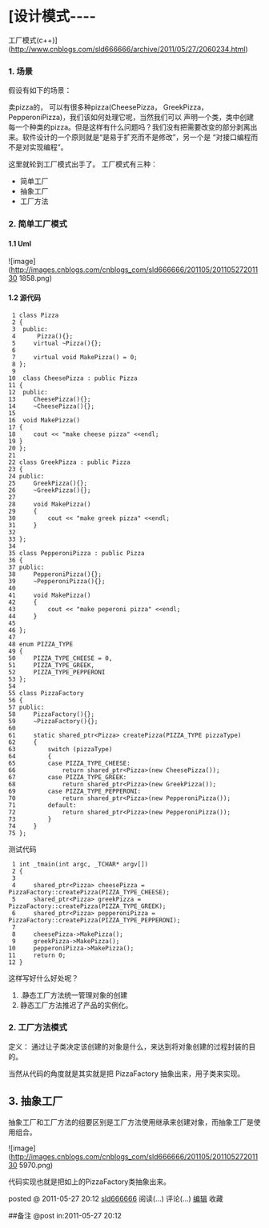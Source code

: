 #  [设计模式----
工厂模式(c++)](http://www.cnblogs.com/sld666666/archive/2011/05/27/2060234.html)

### 1\. 场景

假设有如下的场景：

卖pizza的， 可以有很多种pizza(CheesePizza， GreekPizza， PepperoniPizza)，我们该如何处理它呢，当然我们可以
声明一个类，类中创建每一个种类的pizza。但是这样有什么问题吗？我们没有把需要改变的部分剥离出来。软件设计的一个原则就是“是易于扩充而不是修改”，另一个是
“对接口编程而不是对实现编程”。

这里就轮到工厂模式出手了。 工厂模式有三种：

  * 简单工厂
  * 抽象工厂
  * 工厂方法

### 2\. 简单工厂模式

####  1.1 Uml

![image](http://images.cnblogs.com/cnblogs_com/sld666666/201105/20110527201130
1858.png)

####  1.2 源代码

     1 class Pizza   
     2 {   
     3  public:   
     4      Pizza(){};   
     5     virtual ~Pizza(){};  
     6   
     7     virtual void MakePizza() = 0;   
     8 };  
     9   
    10  class CheesePizza : public Pizza   
    11 {   
    12  public:   
    13     CheesePizza(){};   
    14     ~CheesePizza(){};  
    15   
    16  void MakePizza()   
    17 {   
    18     cout << "make cheese pizza" <<endl;   
    19 }   
    20 };  
    21   
    22 class GreekPizza : public Pizza   
    23 {   
    24 public:   
    25     GreekPizza(){};   
    26     ~GreekPizza(){};  
    27   
    28     void MakePizza()   
    29     {   
    30         cout << "make greek pizza" <<endl;   
    31     }  
    32   
    33 };  
    34   
    35 class PepperoniPizza : public Pizza   
    36 {   
    37 public:   
    38     PepperoniPizza(){};   
    39     ~PepperoniPizza(){};  
    40   
    41     void MakePizza()   
    42     {   
    43         cout << "make peperoni pizza" <<endl;   
    44     }  
    45   
    46 };  
    47   
    48 enum PIZZA_TYPE   
    49 {   
    50     PIZZA_TYPE_CHEESE = 0,   
    51     PIZZA_TYPE_GREEK,   
    52     PIZZA_TYPE_PEPPERONI   
    53 };  
    54   
    55 class PizzaFactory   
    56 {   
    57 public:   
    58     PizzaFactory(){};   
    59     ~PizzaFactory(){};  
    60   
    61     static shared_ptr<Pizza> createPizza(PIZZA_TYPE pizzaType)   
    62     {   
    63         switch (pizzaType)   
    64         {   
    65         case PIZZA_TYPE_CHEESE:   
    66             return shared_ptr<Pizza>(new CheesePizza());   
    67         case PIZZA_TYPE_GREEK:   
    68             return shared_ptr<Pizza>(new GreekPizza());   
    69         case PIZZA_TYPE_PEPPERONI:   
    70             return shared_ptr<Pizza>(new PepperoniPizza());   
    71         default:   
    72             return shared_ptr<Pizza>(new PepperoniPizza());   
    73         }   
    74     }   
    75 };

测试代码

     1 int _tmain(int argc, _TCHAR* argv[])   
     2 {  
     3   
     4     shared_ptr<Pizza> cheesePizza = PizzaFactory::createPizza(PIZZA_TYPE_CHEESE);   
     5     shared_ptr<Pizza> greekPizza = PizzaFactory::createPizza(PIZZA_TYPE_GREEK);   
     6     shared_ptr<Pizza> pepperoniPizza = PizzaFactory::createPizza(PIZZA_TYPE_PEPPERONI);  
     7   
     8     cheesePizza->MakePizza();   
     9     greekPizza->MakePizza();   
    10     pepperoniPizza->MakePizza();   
    11     return 0;   
    12 }

这样写好什么好处呢？

  1. .静态工厂方法统一管理对象的创建
  2. 静态工厂方法推迟了产品的实例化。

### 2\. 工厂方法模式

定义： 通过让子类决定该创建的对象是什么，来达到将对象创建的过程封装的目的。

当然从代码的角度就是其实就是把 PizzaFactory 抽象出来，用子类来实现。

## 3\. 抽象工厂

抽象工厂和工厂方法的组要区别是工厂方法使用继承来创建对象，而抽象工厂是使用组合。

![image](http://images.cnblogs.com/cnblogs_com/sld666666/201105/20110527201130
5970.png)

代码实现也就是把如上的PizzaFactory类抽象出来。

posted @ 2011-05-27 20:12 [sld666666](http://www.cnblogs.com/sld666666/)
阅读(...) 评论(...) [编辑](https://i.cnblogs.com/EditPosts.aspx?postid=2060234) 收藏

##备注 
 @post in:2011-05-27 20:12